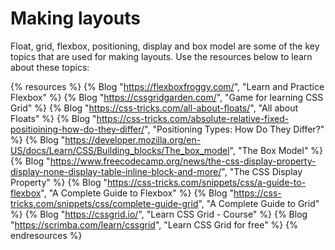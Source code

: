 # Making layouts

Float, grid, flexbox, positioning, display and box model are some of the key topics that are used for making layouts. Use the resources below to learn about these topics:

{% resources %}
  {% Blog "https://flexboxfroggy.com/", "Learn and Practice Flexbox" %}
  {% Blog "https://cssgridgarden.com/", "Game for learning CSS Grid" %}
  {% Blog "https://css-tricks.com/all-about-floats/", "All about Floats" %}
  {% Blog "https://css-tricks.com/absolute-relative-fixed-positioining-how-do-they-differ/", "Positioning Types: How Do They Differ?" %}
  {% Blog "https://developer.mozilla.org/en-US/docs/Learn/CSS/Building_blocks/The_box_model", "The Box Model" %}
  {% Blog "https://www.freecodecamp.org/news/the-css-display-property-display-none-display-table-inline-block-and-more/", "The CSS Display Property" %}
  {% Blog "https://css-tricks.com/snippets/css/a-guide-to-flexbox", "A Complete Guide to Flexbox" %}
  {% Blog "https://css-tricks.com/snippets/css/complete-guide-grid", "A Complete Guide to Grid" %}
  {% Blog "https://cssgrid.io/", "Learn CSS Grid - Course" %}
  {% Blog "https://scrimba.com/learn/cssgrid", "Learn CSS Grid for free" %}
{% endresources %}
